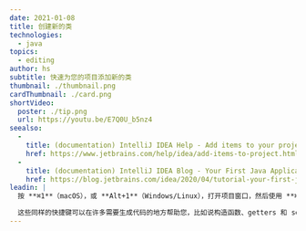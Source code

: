 ```yaml
---
date: 2021-01-08
title: 创建新的类
technologies:
  - java
topics:
  - editing
author: hs
subtitle: 快速为您的项目添加新的类
thumbnail: ./thumbnail.png
cardThumbnail: ./card.png
shortVideo:
  poster: ./tip.png
  url: https://youtu.be/E7Q0U_b5nz4
seealso:
  - 
    title: (documentation) IntelliJ IDEA Help - Add items to your project
    href: https://www.jetbrains.com/help/idea/add-items-to-project.html
  - 
    title: (documentation) IntelliJ IDEA Blog - Your First Java Application (Tutorial)
    href: https://blog.jetbrains.com/idea/2020/04/tutorial-your-first-java-application
leadin: |
  按 **⌘1**（macOS），或 **Alt+1**（Windows/Linux），打开项目窗口，然后使用 **⌘N**（macOS），或 **Alt+Insert**（Windows/Linux）来生成一个新的文件。

  这些同样的快捷键可以在许多需要生成代码的地方帮助您，比如说构造函数、getters 和 setters、toString 方法以及当您需要使用重构来向方法添加参数的时候。
---
```


